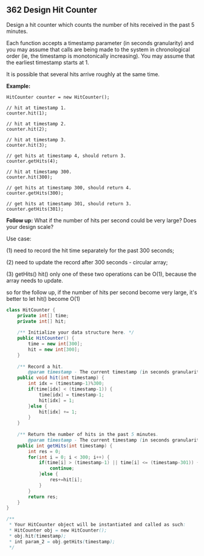 ## 362 Design Hit Counter

Design a hit counter which counts the number of hits received in the past 5 minutes.

Each function accepts a timestamp parameter (in seconds granularity) and you may assume that calls are being made to the system in chronological order (ie, the timestamp is monotonically increasing). You may assume that the earliest timestamp starts at 1.

It is possible that several hits arrive roughly at the same time.

**Example:**

```
HitCounter counter = new HitCounter();

// hit at timestamp 1.
counter.hit(1);

// hit at timestamp 2.
counter.hit(2);

// hit at timestamp 3.
counter.hit(3);

// get hits at timestamp 4, should return 3.
counter.getHits(4);

// hit at timestamp 300.
counter.hit(300);

// get hits at timestamp 300, should return 4.
counter.getHits(300);

// get hits at timestamp 301, should return 3.
counter.getHits(301); 
```

**Follow up:**
What if the number of hits per second could be very large? Does your design scale?



Use case:

(1) need to record the hit time separately for the past 300 seconds;

(2) need to update the record after 300 seconds - circular array;

(3) getHits() hit() only one of these two operations can be O(1), because the array needs to update.

so for the follow up, if the number of hits per second become very large, it's better to let hit() become O(1)

```java
class HitCounter {
    private int[] time;
    private int[] hit;
    
    /** Initialize your data structure here. */
    public HitCounter() {
        time = new int[300];
        hit = new int[300];
    }
    
    /** Record a hit.
        @param timestamp - The current timestamp (in seconds granularity). */
    public void hit(int timestamp) {
        int idx = (timestamp-1)%300;
        if(time[idx] < (timestamp-1)) {
            time[idx] = timestamp-1;
            hit[idx] = 1;
        }else {
            hit[idx] += 1;
        }
    }
    
    /** Return the number of hits in the past 5 minutes.
        @param timestamp - The current timestamp (in seconds granularity). */
    public int getHits(int timestamp) {
        int res = 0;
        for(int i = 0; i < 300; i++) {
            if(time[i] > (timestamp-1) || time[i] <= (timestamp-301)) {
                continue;
            }else {
                res+=hit[i];
            }
        }
        return res;
    }
}

/**
 * Your HitCounter object will be instantiated and called as such:
 * HitCounter obj = new HitCounter();
 * obj.hit(timestamp);
 * int param_2 = obj.getHits(timestamp);
 */
```

